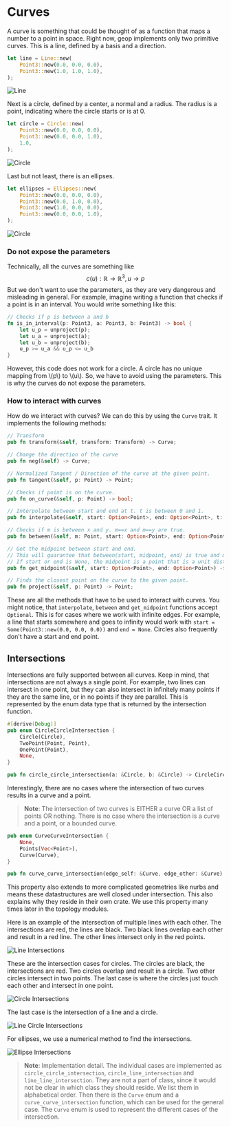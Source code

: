 # Curves

A curve is something that could be thought of as a function that maps a number to a point in space. Right now, geop implements only two primitive curves. This is a line, defined by a basis and a direction.

```rust
let line = Line::new(
    Point3::new(0.0, 0.0, 0.0),
    Point3::new(1.0, 1.0, 1.0),
);
```

![Line](./generated_images/geometry/primitive_line.png)

Next is a circle, defined by a center, a normal and a radius. The radius is a point, indicating where the circle starts or is at 0.

```rust
let circle = Circle::new(
    Point3::new(0.0, 0.0, 0.0),
    Point3::new(0.0, 0.0, 1.0),
    1.0,
);
```

![Circle](./generated_images/geometry/primitive_circle.png)


Last but not least, there is an ellipses.

```rust
let ellipses = Ellipses::new(
    Point3::new(0.0, 0.0, 0.0),
    Point3::new(0.0, 1.0, 0.0),
    Point3::new(1.0, 0.0, 0.0),
    Point3::new(0.0, 0.0, 1.0),
);
```

![Circle](./generated_images/geometry/primitive_ellipse.png)

### Do not expose the parameters

Technically, all the curves are something like $$c(u): \mathbb{R} \rightarrow \mathbb{R}^3, u \rightarrow p$$ But we don't want to use the parameters, as they are very dangerous and misleading in general. For example, imagine writing a function that checks if a point is in an interval. You would write something like this:

```rust
// Checks if p is between a and b
fn is_in_interval(p: Point3, a: Point3, b: Point3) -> bool {
    let u_p = unproject(p);
    let u_a = unproject(a);
    let u_b = unproject(b);
    u_p >= u_a && u_p <= u_b
}
```

However, this code does not work for a circle. A circle has no unique mapping from \\(p\\) to \\(u\\). So, we have to avoid using the parameters. This is why the curves do not expose the parameters. 

### How to interact with curves

How do we interact with curves? We can do this by using the `Curve` trait. It implements the following methods:

```rust
// Transform
pub fn transform(&self, transform: Transform) -> Curve;

// Change the direction of the curve
pub fn neg(&self) -> Curve;

// Normalized Tangent / Direction of the curve at the given point.
pub fn tangent(&self, p: Point) -> Point;

// Checks if point is on the curve.
pub fn on_curve(&self, p: Point) -> bool;

// Interpolate between start and end at t. t is between 0 and 1.
pub fn interpolate(&self, start: Option<Point>, end: Option<Point>, t: f64) -> Point;

// Checks if m is between x and y. m==x and m==y are true.
pub fn between(&self, m: Point, start: Option<Point>, end: Option<Point>) -> bool;

// Get the midpoint between start and end.
// This will guarantee that between(start, midpoint, end) is true and midpoint != start and midpoint != end.
// If start or end is None, the midpoint is a point that is a unit distance away from the other point.
pub fn get_midpoint(&self, start: Option<Point>, end: Option<Point>) -> Point;

// Finds the closest point on the curve to the given point.
pub fn project(&self, p: Point) -> Point;
```

These are all the methods that have to be used to interact with curves. You might notice, that `interpolate`, `between` and `get_midpoint` functions accept `Optional`. This is for cases where we work with infinite edges. For example, a line that starts somewhere and goes to infinity would work with `start = Some(Point3::new(0.0, 0.0, 0.0))` and `end = None`. Circles also frequently don't have a start and end point.


## Intersections

Intersections are fully supported between all curves. Keep in mind, that intersections are not always a single point. For example, two lines can intersect in one point, but they can also intersect in infinitely many points if they are the same line, or in no points if they are parallel. This is represented by the enum data type that is returned by the intersection function.

```rust
#[derive(Debug)]
pub enum CircleCircleIntersection {
    Circle(Circle),
    TwoPoint(Point, Point),
    OnePoint(Point),
    None,
}

pub fn circle_circle_intersection(a: &Circle, b: &Circle) -> CircleCircleIntersection;
```

Interestingly, there are no cases where the intersection of two curves results in a curve and a point.

> **Note**: The intersection of two curves is EITHER a curve OR a list of points OR nothing. There is no case where the intersection is a curve and a point, or a bounded curve.

```rust
pub enum CurveCurveIntersection {
    None,
    Points(Vec<Point>),
    Curve(Curve),
}

pub fn curve_curve_intersection(edge_self: &Curve, edge_other: &Curve) -> CurveCurveIntersection;
```

This property also extends to more complicated geometries like nurbs and means these datastructures are well closed under intersection. This also explains why they reside in their own crate. We use this property many times later in the topology modules.

Here is an example of the intersection of multiple lines with each other. The intersections are red, the lines are black. Two black lines overlap each other and result in a red line. The other lines intersect only in the red points.

![Line Intersections](./generated_images/geometry/line_line_intersections.png)

These are the intersection cases for circles. The circles are black, the intersections are red. Two circles overlap and result in a circle. Two other circles intersect in two points. The last case is where the circles just touch each other and intersect in one point.

![Circle Intersections](./generated_images/geometry/circle_circle_intersections.png)

The last case is the intersection of a line and a circle.

![Line Circle Intersections](./generated_images/geometry/circle_line_intersections.png)

For ellipses, we use a numerical method to find the intersections.

![Ellipse Intersections](./generated_images/geometry/ellipse_ellipse_intersection.png)

> **Note**: Implementation detail. The individual cases are implemented as `circle_circle_intersection`, `circle_line_intersection` and `line_line_intersection`. They are not a part of class, since it would not be clear in which class they should reside. We list them in alphabetical order.
> Then there is the `Curve` enum and a `curve_curve_intersection` function, which can be used for the general case. The `Curve` enum is used to represent the different cases of the intersection.
